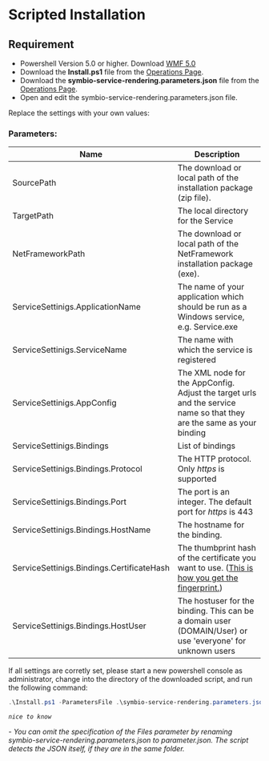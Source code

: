 ﻿# Scripted Installation

## Requirement

- Powershell Version 5.0 or higher. Download [WMF 5.0](https://www.microsoft.com/en-us/download/details.aspx?id=50395)
- Download the **Install.ps1** file from the [Operations Page](http://operations.symbioworld.com/).
- Download the **symbio-service-rendering.parameters.json** file from the [Operations Page](http://operations.symbioworld.com/).
- Open and edit the symbio-service-rendering.parameters.json file.

Replace the settings with your own values:
### Parameters:
| Name | Description  |
| ---|---------------------------------------|
| SourcePath | The download or local path of the installation package (zip file).  |
| <a name="TargetPath"></a>TargetPath | The local directory for the Service  |
| NetFrameworkPath | The download or local path of the NetFramework installation package (exe).  |
| ServiceSettinigs.ApplicationName | The name of your application which should be run as a Windows service, e.g. Service.exe |
| ServiceSettinigs.ServiceName | The name with which the service is registered |
| ServiceSettinigs.AppConfig | The XML node for the AppConfig. Adjust the target urls and the service name so that they are the same as your binding 
| ServiceSettinigs.Bindings | List of bindings |
| ServiceSettinigs.Bindings.Protocol | The HTTP protocol. Only *https* is supported |
| ServiceSettinigs.Bindings.Port | The port is an integer. The default port for *https* is 443 |
| ServiceSettinigs.Bindings.HostName | The hostname for the binding. |
| ServiceSettinigs.Bindings.CertificateHash | The thumbprint hash of the certificate you want to use. ([This is how you get the fingerprint.](https://docs.microsoft.com/en-us/dotnet/framework/wcf/feature-details/how-to-retrieve-the-thumbprint-of-a-certificate)) |
| ServiceSettinigs.Bindings.HostUser | The hostuser for the binding. This can be a domain user (DOMAIN/User) or use 'everyone' for unknown users |

If all settings are corretly set, please start a new powershell console as administrator, change into the directory of the downloaded script, and run the following command:
```PowerShell
.\Install.ps1 -ParametersFile .\symbio-service-rendering.parameters.json
```

*`nice to know`*

*- You can omit the specification of the Files parameter by renaming symbio-service-rendering.parameters.json to parameter.json. The script detects the JSON itself, if they are in the same folder.*
